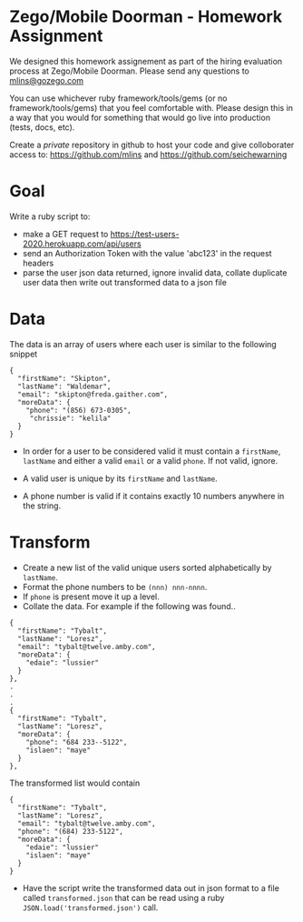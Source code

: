 # Zego/Mobile Doorman - Homework Assignment

We designed this homework assignement as part of the hiring evaluation process at Zego/Mobile Doorman. Please send any questions to mlins@gozego.com

You can use whichever ruby framework/tools/gems (or no framework/tools/gems) that you feel comfortable with. Please design this in a way that you would for something that would go live into production (tests, docs, etc).

Create a *private* repository in github to host your code and give colloborater access to: https://github.com/mlins and https://github.com/seichewarning

# Goal

Write a ruby script to:
* make a GET request to https://test-users-2020.herokuapp.com/api/users
* send an Authorization Token with the value 'abc123' in the request headers
* parse the user json data returned, ignore invalid data, collate duplicate user data then write out transformed data to a json file

# Data

The data is an array of users where each user is similar to the following snippet
```
{
  "firstName": "Skipton",
  "lastName": "Waldemar",
  "email": "skipton@freda.gaither.com",
  "moreData": {
    "phone": "(856) 673-0305",
     "chrissie": "kelila"
  }
}
```
* In order for a user to be considered valid it must contain a `firstName`, `lastName` and either a valid `email` or a valid `phone`. If not valid, ignore.

* A valid user is unique by its `firstName` and `lastName`.

* A phone number is valid if it contains exactly 10 numbers anywhere in the string.

# Transform
* Create a new list of the valid unique users sorted alphabetically by `lastName`.
* Format the phone numbers to be `(nnn) nnn-nnnn`.
* If  `phone` is present move it up a level.
* Collate the data.  For example if the following was found..
```  
{
  "firstName": "Tybalt",
  "lastName": "Loresz",
  "email": "tybalt@twelve.amby.com",
  "moreData": {
    "edaie": "lussier"
  }
},
.
.
.
{
  "firstName": "Tybalt",
  "lastName": "Loresz",
  "moreData": {
    "phone": "684 233--5122",
    "islaen": "maye"
  }
},
```
The transformed list would contain
```
{
  "firstName": "Tybalt",
  "lastName": "Loresz",
  "email": "tybalt@twelve.amby.com",
  "phone": "(684) 233-5122",
  "moreData": {
    "edaie": "lussier"
    "islaen": "maye"
  }
}
```

* Have the script write the transformed data out in json format to a file called `transformed.json` that can be read using a ruby `JSON.load('transformed.json')` call.

